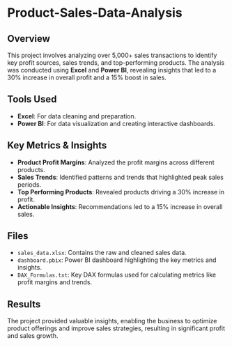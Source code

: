 # Product-Sales-Data-Analysis

## Overview
This project involves analyzing over 5,000+ sales transactions to identify key profit sources, sales trends, and top-performing products. The analysis was conducted using **Excel** and **Power BI**, revealing insights that led to a 30% increase in overall profit and a 15% boost in sales.

## Tools Used
- **Excel**: For data cleaning and preparation.
- **Power BI**: For data visualization and creating interactive dashboards.

## Key Metrics & Insights
- **Product Profit Margins**: Analyzed the profit margins across different products.
- **Sales Trends**: Identified patterns and trends that highlighted peak sales periods.
- **Top Performing Products**: Revealed products driving a 30% increase in profit.
- **Actionable Insights**: Recommendations led to a 15% increase in overall sales.

## Files
- `sales_data.xlsx`: Contains the raw and cleaned sales data.
- `dashboard.pbix`: Power BI dashboard highlighting the key metrics and insights.
- `DAX_Formulas.txt`: Key DAX formulas used for calculating metrics like profit margins and trends.

## Results
The project provided valuable insights, enabling the business to optimize product offerings and improve sales strategies, resulting in significant profit and sales growth.
